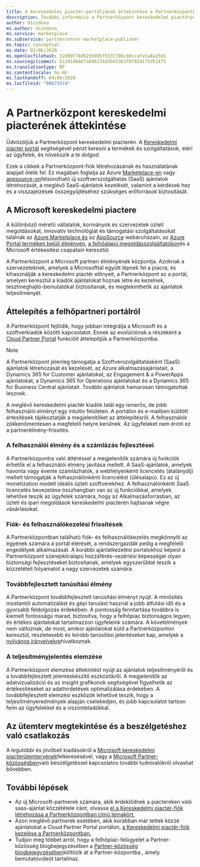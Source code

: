 ```yaml
---
title: A kereskedelmi piactér-portáljának áttekintése a Partnerközpontban
description: További információ a Partnerközpont kereskedelmi piactérportáljáról, valamint arról, hogyan listázhatja és értékesítheti az ajánlatokat az Azure Marketplace-en, az AppSource-on és a Felhőszolgáltató (CSP) programon keresztül.
author: dsindona
ms.author: dsindona
ms.service: marketplace
ms.subservice: partnercenter-marketplace-publisher
ms.topic: conceptual
ms.date: 02/06/2020
ms.openlocfilehash: 32d60f78d525b095f5337786c9dccafa5a8a2591
ms.sourcegitcommit: b129186667a696134d3b93363f8f92d175d51475
ms.translationtype: MT
ms.contentlocale: hu-HU
ms.lasthandoff: 04/06/2020
ms.locfileid: "80673574"
---
```

# <a name="overview-of-the-commercial-marketplace-portal-in-partner-center"></a>A Partnerközpont kereskedelmi piacterének áttekintése

Üdvözöljük a Partnerközpont kereskedelmi piacterén. A [Kereskedelmi piactér portál](https://partner.microsoft.com/dashboard/commercial-marketplace/) segítségével pénzt keresni a termékek és szolgáltatások, eléri az ügyfelek, és növekszik a te dolgod.

Ezek a cikkek a Partnerközpont-fiók létrehozásának és használatának alapjait ölelik fel. Ez magában foglalja az Azure [Marketplace-en](https://azuremarketplace.microsoft.com/) vagy [appsource-on](https://appsource.microsoft.com/)felsorolható új szoftverszolgáltatás (SaaS) ajánlatok létrehozását, a meglévő SaaS-ajánlatok kezelését, valamint a kérdések hez és a visszajelzések összegyűjtéséhez szükséges erőforrások biztosítását.

## <a name="about-microsofts-commercial-marketplace"></a>A Microsoft kereskedelmi piactere

A különböző méretű vállalatok, kormányok és szervezetek üzleti megoldásokat, innovatív technológiát és támogatási szolgáltatásokat találnak az [Azure Marketplace és](https://azuremarketplace.microsoft.com/) az [AppSource](https://appsource.microsoft.com/) webáruházain, az [Azure Portal terméken belüli élményén](https://portal.azure.com), [a felhőalapú megoldásszolgáltatókon](https://partner.microsoft.com/cloud-solution-provider)és a Microsoft értékesítési csapatain keresztül.

A Partnerközpont a Microsoft partneri élményének központja. Azoknak a szervezeteknek, amelyek a Microsofttal együtt lépnek fel a piacra, és kihasználják a kereskedelmi piactér előnyeit, a Partnerközpont az a portál, amelyen keresztül a kiadók ajánlatokat hoznak létre és kezelnek, tesztmeghajtó-bemutatókat biztosítanak, és megtekinthetik az ajánlatok teljesítményét.

## <a name="migration-from-cloud-partner-portal"></a>Áttelepítés a felhőpartneri portálról

A Partnerközpont fejlődik, hogy jobban integrálja a Microsoft és a szoftverkiadók közötti kapcsolatot. Ennek az evolúciónak a részeként a [Cloud Partner Portal](https://cloudpartner.azure.com/) funkcióit áttelepítjük a Partnerközpontba.

>[!NOTE]
>A Partnerközpont jelenleg támogatja a Szoftverszolgáltatásként (SaaS) ajánlatok létrehozását és kezelését, az Azure alkalmazásajánlatait, a Dynamics 365 for Customer ajánlatokat, az Engagement & a PowerApps ajánlatokat, a Dynamics 365 for Operations ajánlatokat és a Dynamics 365 for Business Central ajánlatait. További ajánlatok hamarosan támogatottak lesznek.

A meglévő kereskedelmi piactér kiadók talál egy ismerős, de jobb felhasználói élményt egy intuitív felületen. A portálon és e-mailben küldött értesítések tájékoztatják a megjelenítőket az áttelepítésről. A felhasználók zökkenőmentesen a megfelelő helyre kerülnek. Az ügyfeleket nem érinti ez a partnerélmény-frissítés.

### <a name="improvements-on-user-experience-and-billing"></a>A felhasználói élmény és a számlázás fejlesztései

A Partnerközpontra való áttéréssel a megjelenítők számára új funkciók érhetők el a felhasználói élmény javítása mellett. A SaaS-ajánlatok, amelyek havonta vagy évente számlázhatók, a webhelyenkénti licencelés (átalánydíj) mellett támogatják a felhasználónkénti licencelést (ülésalapú). Ez az új monetization modell ideális üzleti szoftverekhez. A felhasználónkénti SaaS licencelés bevezetése összhangban van az új funkciókkal, amelyek lehetővé teszik az ügyfelek számára, hogy az Alkalmazásforrásban, az üzleti és ipari megoldások kereskedelmi piacterén hajtsanak végre vásárlásokat.

### <a name="account-and-user-management-updates"></a>Fiók- és felhasználókezelési frissítések

A Partnerközpontban található fiók- és felhasználókezelés megkönnyíti az egyének számára a portál elérését, a rendszergazdák pedig a megfelelő engedélyek alkalmazását. A korábbi ajánlatkezelési portálokhoz képest a Partnerközpont szerepköralapú hozzáférés-vezérlési képességei olyan biztonsági fejlesztéseket biztosítanak, amelyek egyszerűbbé teszik a közzétételi folyamatot a nagy szervezetek számára.

### <a name="improved-certification-experience"></a>Továbbfejlesztett tanúsítási élmény

A Partnerközpont továbbfejlesztett tanúsítási élményt nyújt. A minősítés mostantól automatizálást és gépi tanulást használ a jobb átfutási idő és a gyorsabb feldolgozás érdekében. A pontosság fenntartása továbbra is kiemelt fontosságú marad, biztosítva, hogy a felhőpiac biztonságos legyen, és értékes ajánlatokat tartalmazzon ügyfeleink számára. A követelmények nem változnak, de most, amikor ajánlatokat küld a Partnerközponton keresztül, részletesebb és leíróbb tanúsítási jelentéseket kap, amelyek a [nyilvános irányelvekre](https://docs.microsoft.com/legal/marketplace/certification-policies)hivatkoznak.

### <a name="analytics-for-performance-reporting"></a>A teljesítményjelentés elemzése

A Partnerközpont elemzése áttekintést nyújt az ajánlatok teljesítményéről és a továbbfejlesztett jelentéskészítő eszközökről. A megjelenítők az adatvizualizáció és az insight grafikonok segítségével figyelhetik az értékesítéseket az adathirdetések optimalizálása érdekében. A továbbfejlesztett elemzési eszközök lehetővé teszik, hogy a teljesítményeredmények alapján cselekedjen, és jobb kapcsolatot tartson fenn az ügyfelekkel és a viszonteladókkal.

## <a name="view-the-roadmap-and-join-the-conversation"></a>Az ütemterv megtekintése és a beszélgetéshez való csatlakozás

A legutóbbi és jövőbeli kiadásokról a [Microsoft kereskedelmi piactérütemtervének](https://aka.ms/publicmarketplaceroadmap)felkeresésével, vagy a [Microsoft Partner-közösségben](https://www.microsoftpartnercommunity.com/)való beszélgetéssel kapcsolatos további tudnivalókról olvashat bővebben.

## <a name="next-steps"></a>További lépések

- Az új Microsoft-partnerek számára, akik érdeklődnek a piactereken való saas-ajánlat közzététele iránt, olvassa [el a Kereskedelmi piactér-fiók létrehozása a Partnerközpontban című témakört.](./create-account.md)
- Azon meglévő partnerek esetében, akik korábban már tettek közzé ajánlatokat a Cloud Partner Portal portálon, [a Kereskedelmi piactér-fiók kezelése a Partnerközpontban.](./manage-account.md)
- Tudjon meg többet arról, hogy a felhőpiac-felügyelet a Partner-közösség blogbejegyzésében a [Partner-közösség blogbejegyzésében](https://www.microsoftpartnercommunity.com/t5/Azure-Marketplace-and-AppSource/Cloud-Marketplace-In-Partner-Center/m-p/9738#M293)költözik át a Partner-központba , amely bemutatóvideót tartalmaz.
